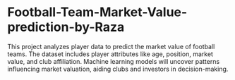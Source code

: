 # Football-Team-Market-Value-prediction-by-Raza
This project analyzes player data to predict the market value of football teams. The dataset includes player attributes like age, position, market value, and club affiliation. Machine learning models will uncover patterns influencing market valuation, aiding clubs and investors in decision-making.
